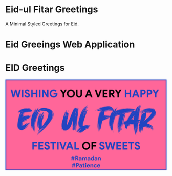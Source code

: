 # Eid-ul Fitar Greetings
A Minimal Styled Greetings for Eid.
# Eid Greeings Web Application
# EID Greetings
<img src = "https://raw.githubusercontent.com/AhmedRaja1/Eid-ul-Fitar-Greetings/master/eid-github.png">
